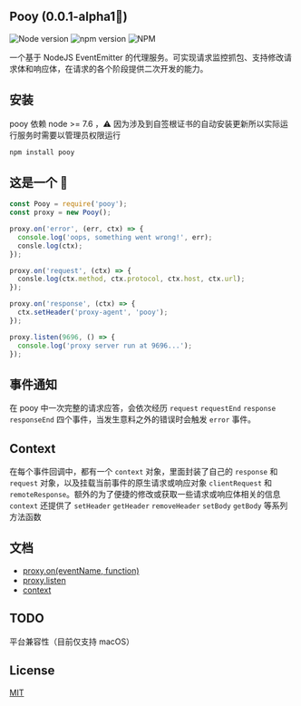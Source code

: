 ## Pooy (0.0.1-alpha1🐣)

![Node version](https://img.shields.io/badge/node->%3D7.6.0-brightgreen.svg) ![npm version](https://img.shields.io/npm/v/pooy.svg) ![NPM](https://img.shields.io/npm/l/pooy)


一个基于 NodeJS EventEmitter 的代理服务。可实现请求监控抓包、支持修改请求体和响应体，在请求的各个阶段提供二次开发的能力。

## 安装

pooy 依赖 node >= 7.6 ，⚠️ 因为涉及到自签根证书的自动安装更新所以实际运行服务时需要以管理员权限运行

```bash
npm install pooy
```

## 这是一个 🌰

```js
const Pooy = require('pooy');
const proxy = new Pooy();

proxy.on('error', (err, ctx) => {
  console.log('oops, something went wrong!', err);
  consle.log(ctx);
});

proxy.on('request', (ctx) => {
  consle.log(ctx.method, ctx.protocol, ctx.host, ctx.url);
});

proxy.on('response', (ctx) => {
  ctx.setHeader('proxy-agent', 'pooy');
});

proxy.listen(9696, () => {
  console.log('proxy server run at 9696...');
});
```

## 事件通知

在 pooy 中一次完整的请求应答，会依次经历 `request` `requestEnd` `response` `responseEnd` 四个事件，当发生意料之外的错误时会触发 `error` 事件。


## Context

在每个事件回调中，都有一个 `context` 对象，里面封装了自己的 `response` 和 `request` 对象，以及挂载当前事件的原生请求或响应对象 `clientRequest` 和 `remoteResponse`。额外的为了便捷的修改或获取一些请求或响应体相关的信息 `context` 还提供了 `setHeader` `getHeader` `removeHeader` `setBody` `getBody` 等系列方法函数

## 文档

- [proxy.on(eventName, function)](./api.md#proxyon)
- [proxy.listen](./api.md#proxylisten)
- [context](./api.md#context)

## TODO

平台兼容性（目前仅支持 macOS）

## License

[MIT](./LICENSE)
